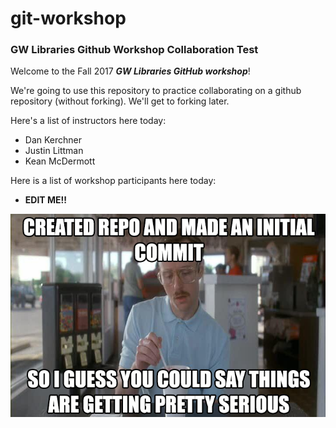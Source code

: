 # git-workshop
### GW Libraries Github Workshop Collaboration Test

Welcome to the Fall 2017 _**GW Libraries GitHub workshop**_!

We're going to use this repository to practice collaborating on a github repository (without forking).  We'll get to forking later.

Here's a list of instructors here today:
- Dan Kerchner
- Justin Littman
- Kean McDermott

Here is a list of workshop participants here today:
- **EDIT ME!!**


![meme about commits](meme.jpg)
